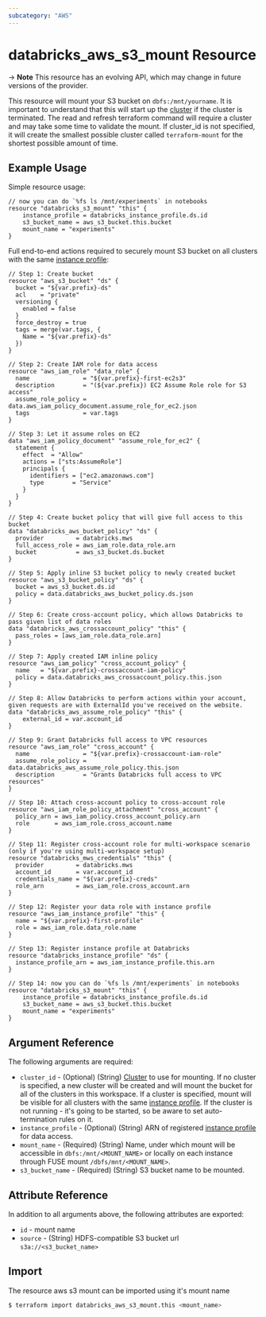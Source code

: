 ```yaml
---
subcategory: "AWS"
---
```

# databricks_aws_s3_mount Resource

-> **Note** This resource has an evolving API, which may change in future versions of the provider.

This resource will mount your S3 bucket on `dbfs:/mnt/yourname`. It is important to understand that this will start up the [cluster](cluster.md) if the cluster is terminated. The read and refresh terraform command will require a cluster and may take some time to validate the mount. If cluster_id is not specified, it will create the smallest possible cluster called `terraform-mount` for the shortest possible amount of time.

## Example Usage

Simple resource usage:

```hcl
// now you can do `%fs ls /mnt/experiments` in notebooks
resource "databricks_s3_mount" "this" {
    instance_profile = databricks_instance_profile.ds.id
    s3_bucket_name = aws_s3_bucket.this.bucket
    mount_name = "experiments"
}
```

Full end-to-end actions required to securely mount S3 bucket on all clusters with the same [instance profile](instance_profile.md):

```hcl
// Step 1: Create bucket
resource "aws_s3_bucket" "ds" {
  bucket = "${var.prefix}-ds"
  acl    = "private"
  versioning {
    enabled = false
  }
  force_destroy = true
  tags = merge(var.tags, {
    Name = "${var.prefix}-ds"
  })
}

// Step 2: Create IAM role for data access
resource "aws_iam_role" "data_role" {
  name               = "${var.prefix}-first-ec2s3"
  description        = "(${var.prefix}) EC2 Assume Role role for S3 access"
  assume_role_policy = data.aws_iam_policy_document.assume_role_for_ec2.json
  tags               = var.tags
}

// Step 3: Let it assume roles on EC2
data "aws_iam_policy_document" "assume_role_for_ec2" {
  statement {
    effect  = "Allow"
    actions = ["sts:AssumeRole"]
    principals {
      identifiers = ["ec2.amazonaws.com"]
      type        = "Service"
    }
  }
}

// Step 4: Create bucket policy that will give full access to this bucket
data "databricks_aws_bucket_policy" "ds" {
  provider         = databricks.mws
  full_access_role = aws_iam_role.data_role.arn
  bucket           = aws_s3_bucket.ds.bucket
}

// Step 5: Apply inline S3 bucket policy to newly created bucket
resource "aws_s3_bucket_policy" "ds" {
  bucket = aws_s3_bucket.ds.id
  policy = data.databricks_aws_bucket_policy.ds.json
}

// Step 6: Create cross-account policy, which allows Databricks to pass given list of data roles
data "databricks_aws_crossaccount_policy" "this" {
  pass_roles = [aws_iam_role.data_role.arn]
}

// Step 7: Apply created IAM inline policy
resource "aws_iam_policy" "cross_account_policy" {
  name   = "${var.prefix}-crossaccount-iam-policy"
  policy = data.databricks_aws_crossaccount_policy.this.json
}

// Step 8: Allow Databricks to perform actions within your account, given requests are with ExternalId you've received on the website.
data "databricks_aws_assume_role_policy" "this" {
    external_id = var.account_id
}

// Step 9: Grant Databricks full access to VPC resources
resource "aws_iam_role" "cross_account" {
  name               = "${var.prefix}-crossaccount-iam-role"
  assume_role_policy = data.databricks_aws_assume_role_policy.this.json
  description        = "Grants Databricks full access to VPC resources"
}

// Step 10: Attach cross-account policy to cross-account role
resource "aws_iam_role_policy_attachment" "cross_account" {
  policy_arn = aws_iam_policy.cross_account_policy.arn
  role       = aws_iam_role.cross_account.name
}

// Step 11: Register cross-account role for multi-workspace scenario (only if you're using multi-workspace setup)
resource "databricks_mws_credentials" "this" {
  provider         = databricks.mws
  account_id       = var.account_id
  credentials_name = "${var.prefix}-creds"
  role_arn         = aws_iam_role.cross_account.arn
}

// Step 12: Register your data role with instance profile
resource "aws_iam_instance_profile" "this" {
  name = "${var.prefix}-first-profile"
  role = aws_iam_role.data_role.name
}

// Step 13: Register instance profile at Databricks
resource "databricks_instance_profile" "ds" {
  instance_profile_arn = aws_iam_instance_profile.this.arn
}

// Step 14: now you can do `%fs ls /mnt/experiments` in notebooks
resource "databricks_s3_mount" "this" {
    instance_profile = databricks_instance_profile.ds.id
    s3_bucket_name = aws_s3_bucket.this.bucket
    mount_name = "experiments"
}
```

## Argument Reference

The following arguments are required:

* `cluster_id` - (Optional) (String) [Cluster](cluster.md) to use for mounting. If no cluster is specified, a new cluster will be created and will mount the bucket for all of the clusters in this workspace. If a cluster is specified, mount will be visible for all clusters with the same [instance profile](./instance_profile.md). If the cluster is not running - it's going to be started, so be aware to set auto-termination rules on it.
* `instance_profile` - (Optional) (String) ARN of registered [instance profile](instance_profile.md) for data access.
* `mount_name` - (Required) (String) Name, under which mount will be accessible in `dbfs:/mnt/<MOUNT_NAME>` or locally on each instance through FUSE mount `/dbfs/mnt/<MOUNT_NAME>`.
* `s3_bucket_name` - (Required) (String) S3 bucket name to be mounted.


## Attribute Reference

In addition to all arguments above, the following attributes are exported:

* `id` - mount name
* `source` - (String) HDFS-compatible S3 bucket url `s3a://<s3_bucket_name>` 


## Import

The resource aws s3 mount can be imported using it's mount name

```bash
$ terraform import databricks_aws_s3_mount.this <mount_name>
```
